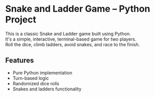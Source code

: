 # Snake and Ladder Game – Python Project

This is a classic Snake and Ladder game built using Python.  
It's a simple, interactive, terminal-based game for two players.  
Roll the dice, climb ladders, avoid snakes, and race to the finish.

## Features
- Pure Python implementation
- Turn-based logic
- Randomized dice rolls
- Snakes and ladders functionality
